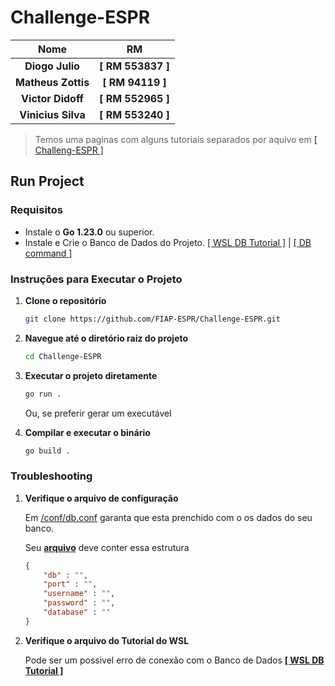 # Challenge-ESPR

|Nome|RM|
|:-:|:-:|
|**Diogo Julio** | **[ RM 553837 ]**|
|**Matheus Zottis** | **[ RM 94119 ]**|
|**Victor Didoff** | **[ RM 552965 ]**|
|**Vinicius Silva** | **[ RM 553240 ]**|

>  Temos uma paginas com alguns tutoriais separados por aquivo em [[ Challeng-ESPR ]](./docs/)

## Run Project

### Requisitos
- Instale o **Go 1.23.0** ou superior.
- Instale e Crie o Banco de Dados do Projeto. [[ WSL DB Tutorial ]](./docs/DataBase.md) | [[ DB command ]](./db/sql/script.sql)

### Instruções para Executar o Projeto

1. **Clone o repositório**
   ```bash
   git clone https://github.com/FIAP-ESPR/Challenge-ESPR.git
   ```

2. **Navegue até o diretório raiz do projeto**
   ```bash
   cd Challenge-ESPR
   ```

3. **Executar o projeto diretamente**
    ```bash
    go run .
    ```

    Ou, se preferir gerar um executável

4. **Compilar e executar o binário**
    ```bash
    go build .
    ```

### Troubleshooting

1. **Verifique o arquivo de configuração**
    
    Em [/conf/db.conf](./conf/db.conf) garanta que esta prenchido com o os dados do seu banco.

    Seu **[arquivo](./conf/db.conf)** deve conter essa estrutura
    ```JSON
    {
        "db" : "",
        "port" : "",
        "username" : "",
        "password" : "",
        "database" : ""
    }
    ```

2. **Verifique o arquivo do Tutorial do WSL**

    Pode ser um possivel erro de conexão com o Banco de Dados [**[ WSL DB Tutorial ]**](./docs/DataBase.md)